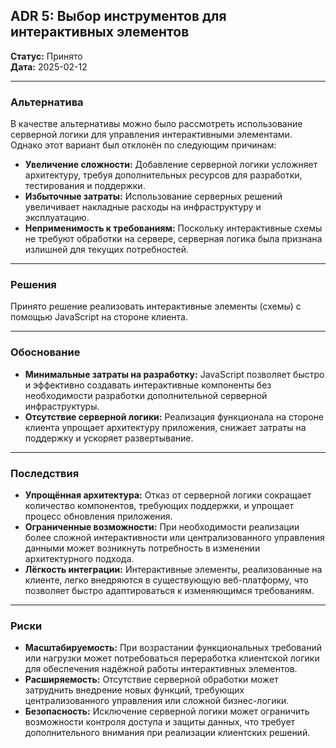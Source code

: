 ## ADR 5: Выбор инструментов для интерактивных элементов

**Статус:** Принято  
**Дата:** 2025-02-12  

---

### Альтернатива

В качестве альтернативы можно было рассмотреть использование серверной логики для управления интерактивными элементами. Однако этот вариант был отклонён по следующим причинам:  
- **Увеличение сложности:** Добавление серверной логики усложняет архитектуру, требуя дополнительных ресурсов для разработки, тестирования и поддержки.  
- **Избыточные затраты:** Использование серверных решений увеличивает накладные расходы на инфраструктуру и эксплуатацию.  
- **Неприменимость к требованиям:** Поскольку интерактивные схемы не требуют обработки на сервере, серверная логика была признана излишней для текущих потребностей.

---

### Решения

Принято решение реализовать интерактивные элементы (схемы) с помощью JavaScript на стороне клиента.

---

### Обоснование

- **Минимальные затраты на разработку:** JavaScript позволяет быстро и эффективно создавать интерактивные компоненты без необходимости разработки дополнительной серверной инфраструктуры.  
- **Отсутствие серверной логики:** Реализация функционала на стороне клиента упрощает архитектуру приложения, снижает затраты на поддержку и ускоряет развертывание.

---

### Последствия

- **Упрощённая архитектура:** Отказ от серверной логики сокращает количество компонентов, требующих поддержки, и упрощает процесс обновления приложения.  
- **Ограниченные возможности:** При необходимости реализации более сложной интерактивности или централизованного управления данными может возникнуть потребность в изменении архитектурного подхода.  
- **Лёгкость интеграции:** Интерактивные элементы, реализованные на клиенте, легко внедряются в существующую веб-платформу, что позволяет быстро адаптироваться к изменяющимся требованиям.

---

### Риски

- **Масштабируемость:** При возрастании функциональных требований или нагрузки может потребоваться переработка клиентской логики для обеспечения надёжной работы интерактивных элементов.  
- **Расширяемость:** Отсутствие серверной обработки может затруднить внедрение новых функций, требующих централизованного управления или сложной бизнес-логики.  
- **Безопасность:** Исключение серверной логики может ограничить возможности контроля доступа и защиты данных, что требует дополнительного внимания при реализации клиентских решений.